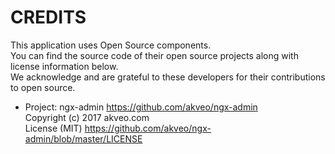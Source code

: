 # CREDITS

This application uses Open Source components.  
You can find the source code of their open source projects along with license information below.  
We acknowledge and are grateful to these developers for their contributions to open source.  

* Project: ngx-admin https://github.com/akveo/ngx-admin  
  Copyright (c) 2017 akveo.com  
  License (MIT) https://github.com/akveo/ngx-admin/blob/master/LICENSE